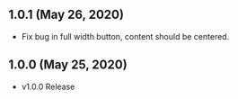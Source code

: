 ## 1.0.1 (May 26, 2020)
* Fix bug in full width button, content should be centered.

## 1.0.0 (May 25, 2020)
* v1.0.0 Release